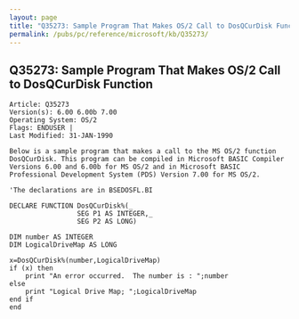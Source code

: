 ```yaml
---
layout: page
title: "Q35273: Sample Program That Makes OS/2 Call to DosQCurDisk Function"
permalink: /pubs/pc/reference/microsoft/kb/Q35273/
---
```


## Q35273: Sample Program That Makes OS/2 Call to DosQCurDisk Function

	Article: Q35273
	Version(s): 6.00 6.00b 7.00
	Operating System: OS/2
	Flags: ENDUSER |
	Last Modified: 31-JAN-1990
	
	Below is a sample program that makes a call to the MS OS/2 function
	DosQCurDisk. This program can be compiled in Microsoft BASIC Compiler
	Versions 6.00 and 6.00b for MS OS/2 and in Microsoft BASIC
	Professional Development System (PDS) Version 7.00 for MS OS/2.
	
	'The declarations are in BSEDOSFL.BI
	
	DECLARE FUNCTION DosQCurDisk%(_
	                 SEG P1 AS INTEGER,_
	                 SEG P2 AS LONG)
	
	DIM number AS INTEGER
	DIM LogicalDriveMap AS LONG
	
	x=DosQCurDisk%(number,LogicalDriveMap)
	if (x) then
	    print "An error occurred.  The number is : ";number
	else
	    print "Logical Drive Map; ";LogicalDriveMap
	end if
	end
